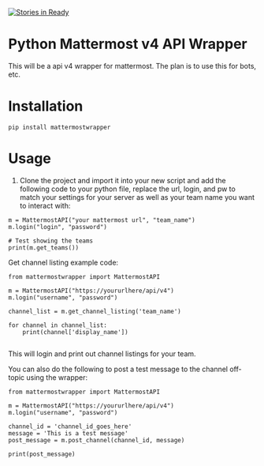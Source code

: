 [![Stories in Ready](https://badge.waffle.io/btotharye/mattermost_wrapper.png?label=ready&title=Ready)](https://waffle.io/btotharye/mattermost_wrapper?utm_source=badge)
# Python Mattermost v4 API Wrapper
This will be a api v4 wrapper for mattermost.  The plan is to use this for bots, etc.

# Installation
`pip install mattermostwrapper`

# Usage
1. Clone the project and import it into your new script and add the following code to your python file, replace the url, login, and pw to match your settings for your server as well as your team name you want to interact with:

```
m = MattermostAPI("your mattermost url", "team_name")
m.login("login", "password")

# Test showing the teams
print(m.get_teams())
```

Get channel listing example code:

```
from mattermostwrapper import MattermostAPI

m = MattermostAPI("https://yoururlhere/api/v4")
m.login("username", "password")

channel_list = m.get_channel_listing('team_name')

for channel in channel_list:
    print(channel['display_name'])
    
```

This will login and print out channel listings for your team.

You can also do the following to post a test message to the channel off-topic using the wrapper:
```
from mattermostwrapper import MattermostAPI

m = MattermostAPI("https://yoururlhere/api/v4")
m.login("username", "password")

channel_id = 'channel_id_goes_here'
message = 'This is a test message'
post_message = m.post_channel(channel_id, message)

print(post_message)
```


